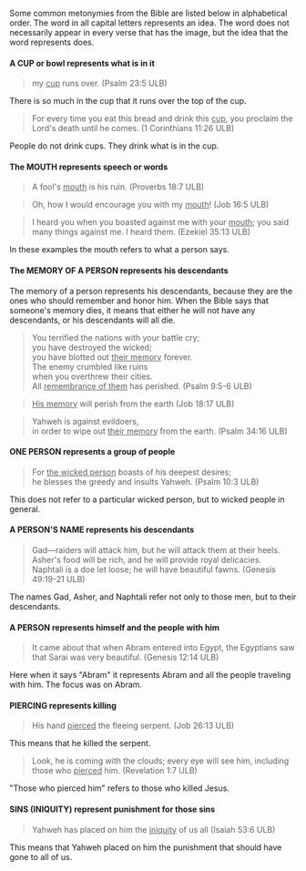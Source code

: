 

Some common metonymies from the Bible are listed below in alphabetical order. The word in all capital letters represents an idea. The word does not necessarily appear in every verse that has the image, but the idea that the word represents does.

#### A CUP or bowl represents what is in it 

> my <u>cup</u> runs over.  (Psalm 23:5 ULB)

There is so much in the cup that it runs over the top of the cup.

> For every time you eat this bread and drink this <u>cup</u>, you proclaim the Lord's death until he comes.  (1 Corinthians 11:26 ULB)


People do not drink cups. They drink what is in the cup.

#### The MOUTH represents speech or words

>A fool's <u>mouth</u> is his ruin.  (Proverbs 18:7 ULB)

<blockquote>Oh, how I would encourage you with my <u>mouth</u>!  (Job 16:5 ULB) </blockquote>

>I heard you when you boasted against me with your <u>mouth</u>; you said many things against me. I heard them. (Ezekiel 35:13 ULB)


In these examples the mouth refers to what a person says.

#### The MEMORY OF A PERSON represents his descendants

The memory of a person represents his descendants, because they are the ones who should remember and honor him. When the Bible says that someone's memory dies, it means that either he will not have any descendants, or his descendants will all die.

>You terrified the nations with your battle cry;  
>you have destroyed the wicked;  
>you have blotted out <u>their memory</u> forever.  
>The enemy crumbled like ruins  
>when you overthrew their cities.  
>All <u>remembrance of them</u> has perished. (Psalm 9:5-6 ULB)

<blockquote> <u>His memory</u> will perish from the earth (Job 18:17 ULB) </blockquote>

>Yahweh is against evildoers,  
>in order to wipe out <u>their memory</u> from the earth. (Psalm 34:16 ULB)


#### ONE PERSON represents a group of people 

>For <u>the wicked person</u> boasts of his deepest desires;  
>he blesses the greedy and insults Yahweh. (Psalm 10:3 ULB)

This does not refer to a particular wicked person, but to wicked people in general.

#### A PERSON'S NAME represents his descendants 

>Gad—raiders will attack him, but he will attack them at their heels.  
>Asher's food will be rich, and he will provide royal delicacies.  
>Naphtali is a doe let loose; he will have beautiful fawns. (Genesis 49:19-21 ULB)


The names Gad, Asher, and Naphtali refer not only to those men, but to their descendants.

#### A PERSON represents himself and the people with him 

>It came about that when Abram entered into Egypt, the Egyptians saw that Sarai was very beautiful. (Genesis 12:14 ULB)

Here when it says "Abram" it represents Abram and all the people traveling with him. The focus was on Abram.   

#### PIERCING represents killing 

> His hand <u>pierced</u> the fleeing serpent. (Job 26:13 ULB)

This means that he killed the serpent.

> Look, he is coming with the clouds; every eye will see him, including those who <u>pierced</u> him. (Revelation 1:7 ULB)

"Those who pierced him" refers to those who killed Jesus.

#### SINS (INIQUITY) represent punishment for those sins

>Yahweh has placed on him the <u>iniquity</u> of us all   (Isaiah 53:6 ULB) 

This means that Yahweh placed on him the punishment that should have gone to all of us.